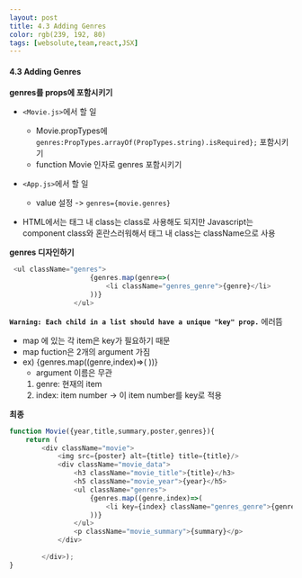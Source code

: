```yaml
---
layout: post
title: 4.3 Adding Genres
color: rgb(239, 192, 80)
tags: [websolute,team,react,JSX]
---
```


#### 4.3 Adding Genres


__genres를 props에 포함시키기__

- `<Movie.js>`에서 할 일
    - Movie.propTypes에 `genres:PropTypes.arrayOf(PropTypes.string).isRequired};` 포함시키기
    - function Movie 인자로 genres 포함시키기

- `<App.js>`에서 할 일
    - value 설정 -> `genres={movie.genres}`

- HTML에서는 태그 내 class는 class로 사용해도 되지만 Javascript는 component class와 혼란스러워해서 태그 내 class는 className으로 사용   


__genres 디자인하기__

```javascript
 <ul className="genres">
                    {genres.map(genre=>(
                        <li className="genres_genre">{genre}</li> 
                    ))}
                </ul>
```


__`Warning: Each child in a list should have a unique "key" prop.`__ 에러뜸 
- map 에 있는 각 item은 key가 필요하기 때문
- map fuction은 2개의 argument 가짐 
- ex) {genres.map((genre,index)=>(    ))}
    - argument 이름은 무관
    1. genre: 현재의 item
    2. index: item number -> 이 item number를 key로 적용


__최종__ 
```javascript
function Movie({year,title,summary,poster,genres}){
    return (
        <div className="movie">
            <img src={poster} alt={title} title={title}/>
            <div className="movie_data">
                <h3 className="movie_title">{title}</h3>
                <h5 className="movie_year">{year}</h5>
                <ul className="genres">
                    {genres.map((genre,index)=>(
                        <li key={index} className="genres_genre">{genre}</li> 
                    ))}
                </ul>
                <p className="movie_summary">{summary}</p>
            </div>
        
        </div>);
} 
```